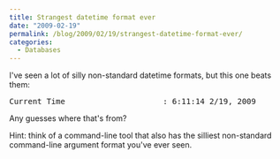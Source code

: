 ```yaml
---
title: Strangest datetime format ever
date: "2009-02-19"
permalink: /blog/2009/02/19/strangest-datetime-format-ever/
categories:
  - Databases
---
```

I've seen a lot of silly non-standard datetime formats, but this one beats them:

<pre>Current Time                     : 6:11:14 2/19, 2009</pre>

Any guesses where that's from?

Hint: think of a command-line tool that also has the silliest non-standard command-line argument format you've ever seen.
